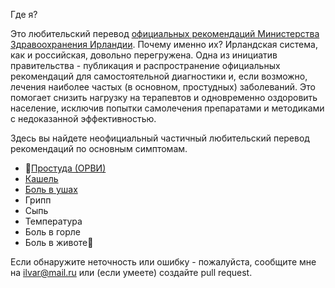 Где я?


Это любительский перевод [официальных рекомендаций Министерства Здравоохранения Ирландии](http://undertheweather.ie/). Почему именно их? Ирландская система, как и российская, довольно перегружена. Одна из инициатив правительства - публикация и распространение официальных рекомендаций для самостоятельной диагностики и, если возможно, лечения наиболее частых (в основном, простудных) заболеваний. Это помогает снизить нагрузку на терапевтов и одновременно оздоровить население, исключив попытки самолечения препаратами и методиками с недоказанной эффективностью.


Здесь вы найдете неофициальный частичный любительский перевод рекомендаций по основным симптомам. 

 * [Простуда (ОРВИ)](cold.md)
 * [Кашель](cough.md)
 * [Боль в ушах](ear.md)
 * Грипп
 * Сыпь
 * Температура
 * Боль в горле
 * Боль в животе



Если обнаружите неточность или ошибку - пожалуйста, сообщите мне на [ilvar@mail.ru](mailto:ilvar@mail.ru) или (если умеете) создайте pull request.
